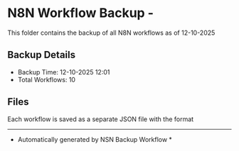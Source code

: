 # N8N Workflow Backup - 
This folder contains the backup of all N8N workflows as of 12-10-2025

## Backup Details
- Backup Time: 12-10-2025 12:01
- Total Workflows: 10

## Files
Each workflow is saved as a separate JSON file with the format

-----------
* Automatically generated by NSN Backup Workflow *